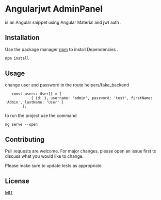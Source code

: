 # Angularjwt AdminPanel

is an Angular snippet using Angular Material and jwt auth .

## Installation

Use the package manager [npm](https://www.npmjs.com/) to install Dependencies .

```bash
npm install 
```

## Usage

change user and password in 
the route helpers/fake_backend 

```angular
   const users: User[] = [
            { id: 1, username: 'admin', password: 'test', firstName: 'Admin', lastName: 'User' }
        ];
```


to run the project use the command 

```angular
ng serve --open
```

## Contributing
Pull requests are welcome. For major changes, please open an issue first to discuss what you would like to change.

Please make sure to update tests as appropriate.

## License
[MIT](https://github.com/razor11/AngularjwtAuth-adminPanel/blob/master/LICENSE)